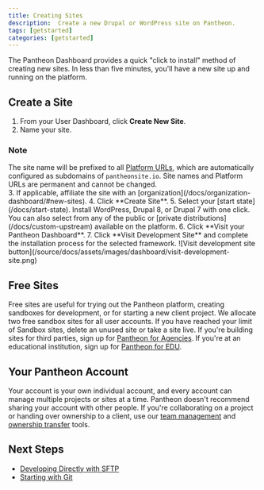 ```yaml
---
title: Creating Sites
description:  Create a new Drupal or WordPress site on Pantheon.
tags: [getstarted]
categories: [getstarted]
---
```

The Pantheon Dashboard provides a quick "click to install" method of creating new sites. In less than five minutes, you'll have a new site up and running on the platform.

## Create a Site

1. From your User Dashboard, click **Create New Site**.
2. Name your site. 
  <div class="alert alert-info">
  <h3>Note</h3>
  The site name will be prefixed to all <a href="/docs/platform-domains">Platform URLs</a>, which are automatically configured as subdomains of <code>pantheonsite.io</code>. Site names and Platform URLs are permanent and cannot be changed.
  </div>
3. If applicable, affiliate the site with an [organization](/docs/organization-dashboard/#new-sites).
4. Click **Create Site**.
5. Select your [start state](/docs/start-state). Install WordPress, Drupal 8, or Drupal 7 with one click. You can also select from any of the public or [private distributions](/docs/custom-upstream) available on the platform.
6. Click **Visit your Pantheon Dashboard**.
7. Click **Visit Development Site** and complete the installation process for the selected framework.  
 ![Visit development site button](/source/docs/assets/images/dashboard/visit-development-site.png)

## Free Sites

Free sites are useful for trying out the Pantheon platform, creating sandboxes for development, or for starting a new client project. We allocate two free sandbox sites for all user accounts. If you have reached your limit of Sandbox sites, delete an unused site or take a site live. If you're building sites for third parties, sign up for [Pantheon for Agencies](https://pantheon.io/agencies/pantheon-for-agencies). If you're at an educational institution, sign up for [Pantheon for EDU](https://pantheon.io/pantheon-top-edu).

## Your Pantheon Account
Your account is your own individual account, and every account can manage multiple projects or sites at a time. Pantheon doesn't recommend sharing your account with other people. If you're collaborating on a project or handing over ownership to a client, use our [team management](/docs/team-management) and [ownership transfer](/docs/site-owner-faq/#billing-tasks) tools.  

## Next Steps
 - [Developing Directly with SFTP](/docs/sftp/)
 - [Starting with Git](/docs/git/)
